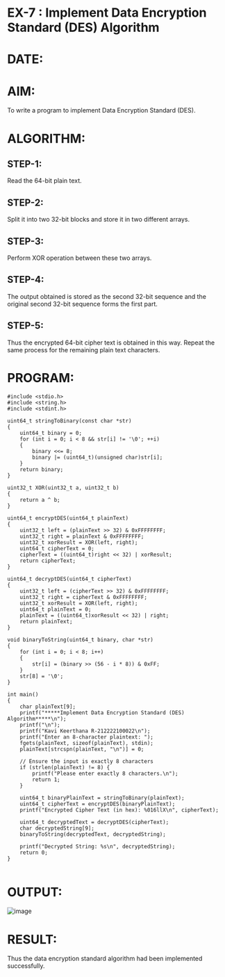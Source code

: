 # EX-7 : Implement Data Encryption Standard (DES) Algorithm

# DATE:

# AIM:
To write a program to implement Data Encryption Standard (DES).

# ALGORITHM:

## STEP-1:
Read the 64-bit plain text.

## STEP-2:
Split it into two 32-bit blocks and store it in two different arrays.

## STEP-3:
Perform XOR operation between these two arrays.

## STEP-4:
The output obtained is stored as the second 32-bit sequence and the original second 32-bit sequence forms the first part.

## STEP-5:
Thus the encrypted 64-bit cipher text is obtained in this way. Repeat the same process for the remaining plain text characters.

# PROGRAM:
```
#include <stdio.h>
#include <string.h>
#include <stdint.h>

uint64_t stringToBinary(const char *str)
{
    uint64_t binary = 0;
    for (int i = 0; i < 8 && str[i] != '\0'; ++i)
    {
        binary <<= 8;
        binary |= (uint64_t)(unsigned char)str[i]; 
    }
    return binary;
}

uint32_t XOR(uint32_t a, uint32_t b)
{
    return a ^ b;
}

uint64_t encryptDES(uint64_t plainText)
{
    uint32_t left = (plainText >> 32) & 0xFFFFFFFF;
    uint32_t right = plainText & 0xFFFFFFFF;
    uint32_t xorResult = XOR(left, right);
    uint64_t cipherText = 0;
    cipherText = ((uint64_t)right << 32) | xorResult;
    return cipherText;
}

uint64_t decryptDES(uint64_t cipherText)
{
    uint32_t left = (cipherText >> 32) & 0xFFFFFFFF;
    uint32_t right = cipherText & 0xFFFFFFFF;
    uint32_t xorResult = XOR(left, right);
    uint64_t plainText = 0;
    plainText = ((uint64_t)xorResult << 32) | right; 
    return plainText;
}

void binaryToString(uint64_t binary, char *str)
{
    for (int i = 0; i < 8; i++)
    {
        str[i] = (binary >> (56 - i * 8)) & 0xFF; 
    }
    str[8] = '\0'; 
}

int main()
{
    char plainText[9]; 
    printf("*****Implement Data Encryption Standard (DES) Algorithm*****\n");
    printf("\n");
    printf("Kavi Keerthana R-212222100022\n");
    printf("Enter an 8-character plaintext: ");
    fgets(plainText, sizeof(plainText), stdin);
    plainText[strcspn(plainText, "\n")] = 0;  

    // Ensure the input is exactly 8 characters
    if (strlen(plainText) != 8) {
        printf("Please enter exactly 8 characters.\n");
        return 1;
    }

    uint64_t binaryPlainText = stringToBinary(plainText);
    uint64_t cipherText = encryptDES(binaryPlainText);
    printf("Encrypted Cipher Text (in hex): %016llX\n", cipherText);

    uint64_t decryptedText = decryptDES(cipherText);
    char decryptedString[9];
    binaryToString(decryptedText, decryptedString);
    
    printf("Decrypted String: %s\n", decryptedString);
    return 0;
}


```
# OUTPUT:
![image](https://github.com/user-attachments/assets/f959e6d4-9fb1-4d54-b4e9-7578f83f4c73)

# RESULT:
Thus the data encryption standard algorithm had been implemented successfully.


